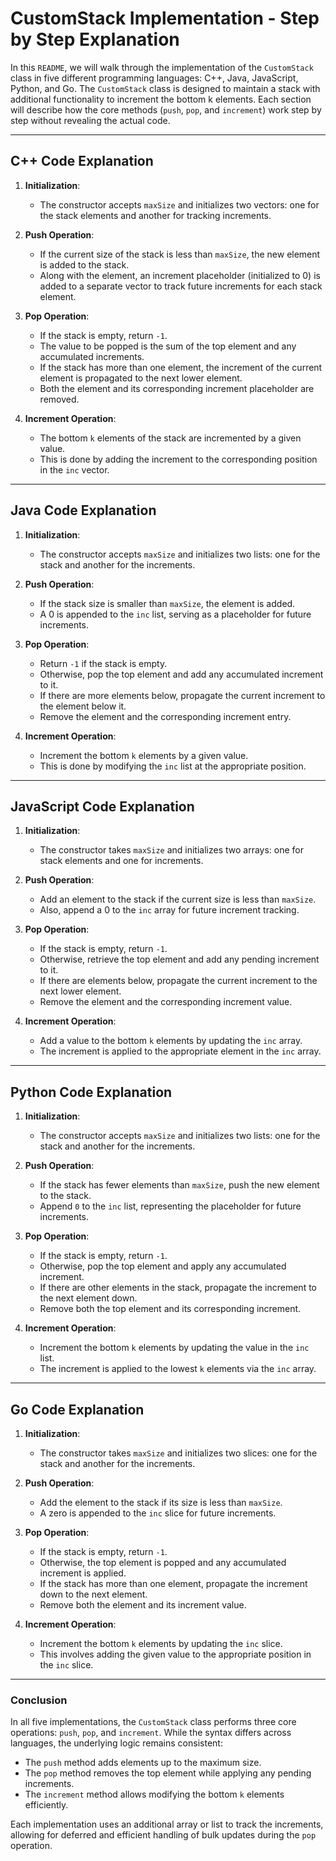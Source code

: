 # CustomStack Implementation - Step by Step Explanation

In this `README`, we will walk through the implementation of the `CustomStack` class in five different programming languages: C++, Java, JavaScript, Python, and Go. The `CustomStack` class is designed to maintain a stack with additional functionality to increment the bottom k elements. Each section will describe how the core methods (`push`, `pop`, and `increment`) work step by step without revealing the actual code.

---

## C++ Code Explanation

1. **Initialization**:
   - The constructor accepts `maxSize` and initializes two vectors: one for the stack elements and another for tracking increments.

2. **Push Operation**:
   - If the current size of the stack is less than `maxSize`, the new element is added to the stack.
   - Along with the element, an increment placeholder (initialized to 0) is added to a separate vector to track future increments for each stack element.

3. **Pop Operation**:
   - If the stack is empty, return `-1`.
   - The value to be popped is the sum of the top element and any accumulated increments.
   - If the stack has more than one element, the increment of the current element is propagated to the next lower element.
   - Both the element and its corresponding increment placeholder are removed.

4. **Increment Operation**:
   - The bottom `k` elements of the stack are incremented by a given value.
   - This is done by adding the increment to the corresponding position in the `inc` vector.

---

## Java Code Explanation

1. **Initialization**:
   - The constructor accepts `maxSize` and initializes two lists: one for the stack and another for the increments.

2. **Push Operation**:
   - If the stack size is smaller than `maxSize`, the element is added.
   - A 0 is appended to the `inc` list, serving as a placeholder for future increments.

3. **Pop Operation**:
   - Return `-1` if the stack is empty.
   - Otherwise, pop the top element and add any accumulated increment to it.
   - If there are more elements below, propagate the current increment to the element below it.
   - Remove the element and the corresponding increment entry.

4. **Increment Operation**:
   - Increment the bottom `k` elements by a given value.
   - This is done by modifying the `inc` list at the appropriate position.

---

## JavaScript Code Explanation

1. **Initialization**:
   - The constructor takes `maxSize` and initializes two arrays: one for stack elements and one for increments.

2. **Push Operation**:
   - Add an element to the stack if the current size is less than `maxSize`.
   - Also, append a 0 to the `inc` array for future increment tracking.

3. **Pop Operation**:
   - If the stack is empty, return `-1`.
   - Otherwise, retrieve the top element and add any pending increment to it.
   - If there are elements below, propagate the current increment to the next lower element.
   - Remove the element and the corresponding increment value.

4. **Increment Operation**:
   - Add a value to the bottom `k` elements by updating the `inc` array.
   - The increment is applied to the appropriate element in the `inc` array.

---

## Python Code Explanation

1. **Initialization**:
   - The constructor accepts `maxSize` and initializes two lists: one for the stack and another for the increments.

2. **Push Operation**:
   - If the stack has fewer elements than `maxSize`, push the new element to the stack.
   - Append `0` to the `inc` list, representing the placeholder for future increments.

3. **Pop Operation**:
   - If the stack is empty, return `-1`.
   - Otherwise, pop the top element and apply any accumulated increment.
   - If there are other elements in the stack, propagate the increment to the next element down.
   - Remove both the top element and its corresponding increment.

4. **Increment Operation**:
   - Increment the bottom `k` elements by updating the value in the `inc` list.
   - The increment is applied to the lowest `k` elements via the `inc` array.

---

## Go Code Explanation

1. **Initialization**:
   - The constructor takes `maxSize` and initializes two slices: one for the stack and another for the increments.

2. **Push Operation**:
   - Add the element to the stack if its size is less than `maxSize`.
   - A zero is appended to the `inc` slice for future increments.

3. **Pop Operation**:
   - If the stack is empty, return `-1`.
   - Otherwise, the top element is popped and any accumulated increment is applied.
   - If the stack has more than one element, propagate the increment down to the next element.
   - Remove both the element and its increment value.

4. **Increment Operation**:
   - Increment the bottom `k` elements by updating the `inc` slice.
   - This involves adding the given value to the appropriate position in the `inc` slice.

---

### Conclusion

In all five implementations, the `CustomStack` class performs three core operations: `push`, `pop`, and `increment`. While the syntax differs across languages, the underlying logic remains consistent:

- The `push` method adds elements up to the maximum size.
- The `pop` method removes the top element while applying any pending increments.
- The `increment` method allows modifying the bottom `k` elements efficiently.

Each implementation uses an additional array or list to track the increments, allowing for deferred and efficient handling of bulk updates during the `pop` operation.
